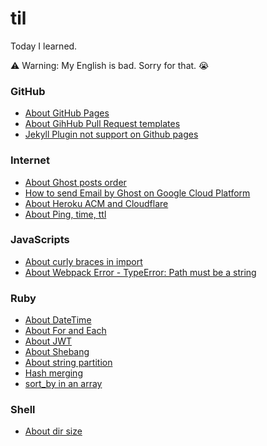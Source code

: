# til

Today I learned. 

:warning: Warning: My English is bad. Sorry for that. :sob:

### GitHub
  - [About GitHub Pages](github/about-github-pages.md)
  - [About GihHub Pull Request templates](github/about-pr-template.md)
  - [Jekyll Plugin not support on Github pages](github/jekyll-plugin-not-support-on-github-pages.md)

### Internet
  - [About Ghost posts order](internet/about-ghost-posts-order.md)
  - [How to send Email by Ghost on Google Cloud Platform ](internet/about-google-cloud-platform-ghost.md)
  - [About Heroku ACM and Cloudflare](internet/about-heroku-acm.md)
  - [About Ping, time, ttl](internet/about-ping-time-ttl.md)

### JavaScripts
  - [About curly braces in import](js/about-curly-braces-in-import.md)
  - [About Webpack Error - TypeError: Path must be a string](js/about-webpack-error-path-must-be-a-string.md)

### Ruby
  - [About DateTime](ruby/about-datetime.md)
  - [About For and Each](ruby/about-for-each.md)
  - [About JWT](ruby/about-jwt.md)
  - [About Shebang](ruby/about-shebang.md)
  - [About string partition](ruby/about-string-partition.md)
  - [Hash merging](ruby/hash-merging.md)
  - [sort_by in an array](ruby/sort-by-in-array.md)

### Shell
  - [About dir size](shell/about-dir-size.md)